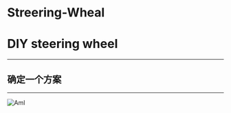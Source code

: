 # Streering-Wheal

# DIY steering wheel  
***
## 确定一个方案
***
![Aml](https://github.com/MERLINamrys/Streering-Wheel/blob/edit/img/aml.jfif)
